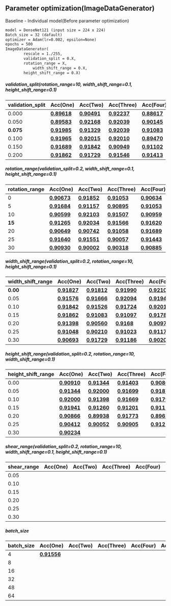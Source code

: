 ## Parameter optimization(ImageDataGenerator)

Baseline - Individual model(Before parameter optimization)

```markdown
model = DenseNet121 (input size = 224 x 224)
Batch_size = 32 (dafault)
optimizer = Adam(lr=0.002, epsilon=None)
epochs = 500
ImageDataGenerator(
		rescale = 1./255, 
		validation_split = 0.X,
  		rotation_range = X,
    		width_shift_range = 0.X,
		height_shift_range = 0.X)
```

##### validation_split(rotation_range=10, width_shift_range=0.1, height_shift_range=0.1)

| validation_split | Acc(One)                                                     | Acc(Two)                                                     | Acc(Three)                                                   | Acc(Four)                                                    | Acc(Five)                                                    | Average      |
| ---------------- | ------------------------------------------------------------ | ------------------------------------------------------------ | ------------------------------------------------------------ | ------------------------------------------------------------ | ------------------------------------------------------------ | ------------ |
| 0.000            | [**0.89618**](https://github.com/d9249/DACON/blob/main/%EC%BB%B4%ED%93%A8%ED%84%B0%20%EB%B9%84%EC%A0%84%20%ED%95%99%EC%8A%B5%20%EA%B2%BD%EC%A7%84%20%EB%8C%80%ED%9A%8C/Parameter%20optimization(ImageDataGenerator)/Validation_split/Validation_split_0.000_1_DenseNet121(public-0.92647%2C%20private-0.89618).ipynb) | [**0.90491**](https://github.com/d9249/DACON/blob/main/%EC%BB%B4%ED%93%A8%ED%84%B0%20%EB%B9%84%EC%A0%84%20%ED%95%99%EC%8A%B5%20%EA%B2%BD%EC%A7%84%20%EB%8C%80%ED%9A%8C/Parameter%20optimization(ImageDataGenerator)/Validation_split/Validation_split_0.000_2_DenseNet121(public-0.92647%2C%20private-0.90491).ipynb) | [**0.92237**](https://github.com/d9249/DACON/blob/main/%EC%BB%B4%ED%93%A8%ED%84%B0%20%EB%B9%84%EC%A0%84%20%ED%95%99%EC%8A%B5%20%EA%B2%BD%EC%A7%84%20%EB%8C%80%ED%9A%8C/Parameter%20optimization(ImageDataGenerator)/Validation_split/Validation_split_0.000_3_DenseNet121(public-0.94117%2C%20private-0.92237).ipynb) | [**0.88617**](https://github.com/d9249/DACON/blob/main/%EC%BB%B4%ED%93%A8%ED%84%B0%20%EB%B9%84%EC%A0%84%20%ED%95%99%EC%8A%B5%20%EA%B2%BD%EC%A7%84%20%EB%8C%80%ED%9A%8C/Parameter%20optimization(ImageDataGenerator)/Validation_split/Validation_split_0.000_4_DenseNet121(public-0.91176%2C%20private-0.88617).ipynb) | [**0.91448**](https://github.com/d9249/DACON/blob/main/%EC%BB%B4%ED%93%A8%ED%84%B0%20%EB%B9%84%EC%A0%84%20%ED%95%99%EC%8A%B5%20%EA%B2%BD%EC%A7%84%20%EB%8C%80%ED%9A%8C/Parameter%20optimization(ImageDataGenerator)/Validation_split/Validation_split_0.000_5_DenseNet121(public-0.94117%2C%20private-0.91448).ipynb) | 0.904822     |
| 0.050            | [**0.89583**](https://github.com/d9249/DACON/blob/main/%EC%BB%B4%ED%93%A8%ED%84%B0%20%EB%B9%84%EC%A0%84%20%ED%95%99%EC%8A%B5%20%EA%B2%BD%EC%A7%84%20%EB%8C%80%ED%9A%8C/Parameter%20optimization(ImageDataGenerator)/Validation_split/Validation_split_0.050_1_DenseNet121(public-0.91176%2C%20private-0.89583).ipynb) | [**0.92168**](https://github.com/d9249/DACON/blob/main/%EC%BB%B4%ED%93%A8%ED%84%B0%20%EB%B9%84%EC%A0%84%20%ED%95%99%EC%8A%B5%20%EA%B2%BD%EC%A7%84%20%EB%8C%80%ED%9A%8C/Parameter%20optimization(ImageDataGenerator)/Validation_split/Validation_split_0.050_2_DenseNet121(public-0.93627%2C%20private-0.92168).ipynb) | [**0.92039**](https://github.com/d9249/DACON/blob/main/%EC%BB%B4%ED%93%A8%ED%84%B0%20%EB%B9%84%EC%A0%84%20%ED%95%99%EC%8A%B5%20%EA%B2%BD%EC%A7%84%20%EB%8C%80%ED%9A%8C/Parameter%20optimization(ImageDataGenerator)/Validation_split/Validation_split_0.050_3_DenseNet121(public-0.93627%2C%20private-0.92039).ipynb) | [**0.90145**](https://github.com/d9249/DACON/blob/main/%EC%BB%B4%ED%93%A8%ED%84%B0%20%EB%B9%84%EC%A0%84%20%ED%95%99%EC%8A%B5%20%EA%B2%BD%EC%A7%84%20%EB%8C%80%ED%9A%8C/Parameter%20optimization(ImageDataGenerator)/Validation_split/Validation_split_0.050_4_DenseNet121(public-0.90686%2C%20private-0.90145).ipynb) | [**0.88434**](https://github.com/d9249/DACON/blob/main/%EC%BB%B4%ED%93%A8%ED%84%B0%20%EB%B9%84%EC%A0%84%20%ED%95%99%EC%8A%B5%20%EA%B2%BD%EC%A7%84%20%EB%8C%80%ED%9A%8C/Parameter%20optimization(ImageDataGenerator)/Validation_split/Validation_split_0.050_5_DenseNet121(public-0.91666%2C%20private-0.88434).ipynb) | 0.904738     |
| **0.075**        | [**0.91985**](https://github.com/d9249/DACON/blob/main/%EC%BB%B4%ED%93%A8%ED%84%B0%20%EB%B9%84%EC%A0%84%20%ED%95%99%EC%8A%B5%20%EA%B2%BD%EC%A7%84%20%EB%8C%80%ED%9A%8C/Parameter%20optimization(ImageDataGenerator)/Validation_split/Validation_split_0.075_1_DenseNet121(public-0.92647%2C%20private-0.91985).ipynb) | [**0.91329**](https://github.com/d9249/DACON/blob/main/%EC%BB%B4%ED%93%A8%ED%84%B0%20%EB%B9%84%EC%A0%84%20%ED%95%99%EC%8A%B5%20%EA%B2%BD%EC%A7%84%20%EB%8C%80%ED%9A%8C/Parameter%20optimization(ImageDataGenerator)/Validation_split/Validation_split_0.075_2_DenseNet121(public-0.92647%2C%20private-0.91329).ipynb) | [**0.92039**](https://github.com/d9249/DACON/blob/main/%EC%BB%B4%ED%93%A8%ED%84%B0%20%EB%B9%84%EC%A0%84%20%ED%95%99%EC%8A%B5%20%EA%B2%BD%EC%A7%84%20%EB%8C%80%ED%9A%8C/Parameter%20optimization(ImageDataGenerator)/Validation_split/Validation_split_0.075_3_DenseNet121(public-0.95098%2C%20private-0.92039).ipynb) | [**0.91083**](https://github.com/d9249/DACON/blob/main/%EC%BB%B4%ED%93%A8%ED%84%B0%20%EB%B9%84%EC%A0%84%20%ED%95%99%EC%8A%B5%20%EA%B2%BD%EC%A7%84%20%EB%8C%80%ED%9A%8C/Parameter%20optimization(ImageDataGenerator)/Validation_split/Validation_split_0.075_4_DenseNet121(public-0.91176%2C%20private-0.91083).ipynb) | [**0.92192**](https://github.com/d9249/DACON/blob/main/%EC%BB%B4%ED%93%A8%ED%84%B0%20%EB%B9%84%EC%A0%84%20%ED%95%99%EC%8A%B5%20%EA%B2%BD%EC%A7%84%20%EB%8C%80%ED%9A%8C/Parameter%20optimization(ImageDataGenerator)/Validation_split/Validation_split_0.075_5_DenseNet121(public-0.95098%2C%20private-0.92192).ipynb) | **0.917256** |
| 0.100            | [**0.91965**](https://github.com/d9249/DACON/blob/main/%EC%BB%B4%ED%93%A8%ED%84%B0%20%EB%B9%84%EC%A0%84%20%ED%95%99%EC%8A%B5%20%EA%B2%BD%EC%A7%84%20%EB%8C%80%ED%9A%8C/Parameter%20optimization(ImageDataGenerator)/Validation_split/Validation_split_0.100_1_DenseNet121(public-0.94117%2C%20private-0.91965).ipynb) | [**0.92015**](https://github.com/d9249/DACON/blob/main/%EC%BB%B4%ED%93%A8%ED%84%B0%20%EB%B9%84%EC%A0%84%20%ED%95%99%EC%8A%B5%20%EA%B2%BD%EC%A7%84%20%EB%8C%80%ED%9A%8C/Parameter%20optimization(ImageDataGenerator)/Validation_split/Validation_split_0.100_2_DenseNet121(public-0.91176%2C%20private-0.92015).ipynb) | [**0.92010**](https://github.com/d9249/DACON/blob/main/%EC%BB%B4%ED%93%A8%ED%84%B0%20%EB%B9%84%EC%A0%84%20%ED%95%99%EC%8A%B5%20%EA%B2%BD%EC%A7%84%20%EB%8C%80%ED%9A%8C/Parameter%20optimization(ImageDataGenerator)/Validation_split/Validation_split_0.100_3_DenseNet121(public-0.93137%2C%20private-0.92010).ipynb) | [**0.89470**](https://github.com/d9249/DACON/blob/main/%EC%BB%B4%ED%93%A8%ED%84%B0%20%EB%B9%84%EC%A0%84%20%ED%95%99%EC%8A%B5%20%EA%B2%BD%EC%A7%84%20%EB%8C%80%ED%9A%8C/Parameter%20optimization(ImageDataGenerator)/Validation_split/Validation_split_0.100_4_DenseNet121(public-0.94117%2C%20private-0.89470).ipynb) | [**0.91359**](https://github.com/d9249/DACON/blob/main/%EC%BB%B4%ED%93%A8%ED%84%B0%20%EB%B9%84%EC%A0%84%20%ED%95%99%EC%8A%B5%20%EA%B2%BD%EC%A7%84%20%EB%8C%80%ED%9A%8C/Parameter%20optimization(ImageDataGenerator)/Validation_split/Validation_split_0.100_5_DenseNet121(public-0.90686%2C%20private-0.91359).ipynb) | 0.913638     |
| 0.150            | [**0.91689**](https://github.com/d9249/DACON/blob/main/%EC%BB%B4%ED%93%A8%ED%84%B0%20%EB%B9%84%EC%A0%84%20%ED%95%99%EC%8A%B5%20%EA%B2%BD%EC%A7%84%20%EB%8C%80%ED%9A%8C/Parameter%20optimization(ImageDataGenerator)/Validation_split/Validation_split_0.150_1_DenseNet121(public-0.93627%2C%20private-0.91689).ipynb) | [**0.91842**](https://github.com/d9249/DACON/blob/main/%EC%BB%B4%ED%93%A8%ED%84%B0%20%EB%B9%84%EC%A0%84%20%ED%95%99%EC%8A%B5%20%EA%B2%BD%EC%A7%84%20%EB%8C%80%ED%9A%8C/Parameter%20optimization(ImageDataGenerator)/Validation_split/Validation_split_0.150_2_DenseNet121(public-0.92647%2C%20private-0.91842).ipynb) | [**0.90949**](https://github.com/d9249/DACON/blob/main/%EC%BB%B4%ED%93%A8%ED%84%B0%20%EB%B9%84%EC%A0%84%20%ED%95%99%EC%8A%B5%20%EA%B2%BD%EC%A7%84%20%EB%8C%80%ED%9A%8C/Parameter%20optimization(ImageDataGenerator)/Validation_split/Validation_split_0.150_3_DenseNet121(public-0.93137%2C%20private-0.90949).ipynb) | [**0.91102**](https://github.com/d9249/DACON/blob/main/%EC%BB%B4%ED%93%A8%ED%84%B0%20%EB%B9%84%EC%A0%84%20%ED%95%99%EC%8A%B5%20%EA%B2%BD%EC%A7%84%20%EB%8C%80%ED%9A%8C/Parameter%20optimization(ImageDataGenerator)/Validation_split/Validation_split_0.150_4_DenseNet121(public-0.91176%2C%20private-0.91102).ipynb) | [**0.92010**](https://github.com/d9249/DACON/blob/main/%EC%BB%B4%ED%93%A8%ED%84%B0%20%EB%B9%84%EC%A0%84%20%ED%95%99%EC%8A%B5%20%EA%B2%BD%EC%A7%84%20%EB%8C%80%ED%9A%8C/Parameter%20optimization(ImageDataGenerator)/Validation_split/Validation_split_0.150_5_DenseNet121(public-0.92647%2C%20private-0.92010).ipynb) | 0.915184     |
| 0.200            | [**0.91862**](https://github.com/d9249/DACON/blob/main/%EC%BB%B4%ED%93%A8%ED%84%B0%20%EB%B9%84%EC%A0%84%20%ED%95%99%EC%8A%B5%20%EA%B2%BD%EC%A7%84%20%EB%8C%80%ED%9A%8C/Parameter%20optimization(ImageDataGenerator)/Validation_split/Validation_split_0.200_1_DenseNet121(public-0.91666%2C%20private-0.91862).ipynb) | [**0.91729**](https://github.com/d9249/DACON/blob/main/%EC%BB%B4%ED%93%A8%ED%84%B0%20%EB%B9%84%EC%A0%84%20%ED%95%99%EC%8A%B5%20%EA%B2%BD%EC%A7%84%20%EB%8C%80%ED%9A%8C/Parameter%20optimization(ImageDataGenerator)/Validation_split/Validation_split_0.200_2_DenseNet121(public-0.92647%2C%20private-0.91729).ipynb) | [**0.91546**](https://github.com/d9249/DACON/blob/main/%EC%BB%B4%ED%93%A8%ED%84%B0%20%EB%B9%84%EC%A0%84%20%ED%95%99%EC%8A%B5%20%EA%B2%BD%EC%A7%84%20%EB%8C%80%ED%9A%8C/Parameter%20optimization(ImageDataGenerator)/Validation_split/Validation_split_0.200_3_DenseNet121(public-0.94117%2C%20private-0.91546).ipynb) | [**0.91413**](https://github.com/d9249/DACON/blob/main/%EC%BB%B4%ED%93%A8%ED%84%B0%20%EB%B9%84%EC%A0%84%20%ED%95%99%EC%8A%B5%20%EA%B2%BD%EC%A7%84%20%EB%8C%80%ED%9A%8C/Parameter%20optimization(ImageDataGenerator)/Validation_split/Validation_split_0.200_4_DenseNet121(public-0.91666%2C%20private-0.91413).ipynb) | [**0.91073**](https://github.com/d9249/DACON/blob/main/%EC%BB%B4%ED%93%A8%ED%84%B0%20%EB%B9%84%EC%A0%84%20%ED%95%99%EC%8A%B5%20%EA%B2%BD%EC%A7%84%20%EB%8C%80%ED%9A%8C/Parameter%20optimization(ImageDataGenerator)/Validation_split/Validation_split_0.200_5_DenseNet121(public-0.92156%2C%20private-0.91073).ipynb) | 0.915246     |

##### rotation_range(validation_split=0.2, width_shift_range=0.1, height_shift_range=0.1)

| rotation_range | Acc(One)                                                     | Acc(Two)                                                     | Acc(Three)                                                   | Acc(Four)                                                    | Acc(Five)                                                    | Average      |
| -------------- | ------------------------------------------------------------ | ------------------------------------------------------------ | ------------------------------------------------------------ | ------------------------------------------------------------ | ------------------------------------------------------------ | ------------ |
| 0              | [**0.90673**](https://github.com/d9249/DACON/blob/main/%EC%BB%B4%ED%93%A8%ED%84%B0%20%EB%B9%84%EC%A0%84%20%ED%95%99%EC%8A%B5%20%EA%B2%BD%EC%A7%84%20%EB%8C%80%ED%9A%8C/Parameter%20optimization(ImageDataGenerator)/Rotation_range/Rotation_range_00_1_DenseNet121(public-0.88725%2C%20private-0.90673).ipynb) | [**0.91852**](https://github.com/d9249/DACON/blob/main/%EC%BB%B4%ED%93%A8%ED%84%B0%20%EB%B9%84%EC%A0%84%20%ED%95%99%EC%8A%B5%20%EA%B2%BD%EC%A7%84%20%EB%8C%80%ED%9A%8C/Parameter%20optimization(ImageDataGenerator)/Rotation_range/Rotation_range_00_2_DenseNet121(public-0.95098%2C%20private-0.91852).ipynb) | [**0.91053**](https://github.com/d9249/DACON/blob/main/%EC%BB%B4%ED%93%A8%ED%84%B0%20%EB%B9%84%EC%A0%84%20%ED%95%99%EC%8A%B5%20%EA%B2%BD%EC%A7%84%20%EB%8C%80%ED%9A%8C/Parameter%20optimization(ImageDataGenerator)/Rotation_range/Rotation_range_00_3_DenseNet121(public-0.93627%2C%20private-0.91053).ipynb) | [**0.90634**](https://github.com/d9249/DACON/blob/main/%EC%BB%B4%ED%93%A8%ED%84%B0%20%EB%B9%84%EC%A0%84%20%ED%95%99%EC%8A%B5%20%EA%B2%BD%EC%A7%84%20%EB%8C%80%ED%9A%8C/Parameter%20optimization(ImageDataGenerator)/Rotation_range/Rotation_range_00_4_DenseNet121(public-0.91176%2C%20private-0.90634).ipynb) | [**0.91581**](https://github.com/d9249/DACON/blob/main/%EC%BB%B4%ED%93%A8%ED%84%B0%20%EB%B9%84%EC%A0%84%20%ED%95%99%EC%8A%B5%20%EA%B2%BD%EC%A7%84%20%EB%8C%80%ED%9A%8C/Parameter%20optimization(ImageDataGenerator)/Rotation_range/Rotation_range_00_5_DenseNet121(public-0.93137%2C%20private-0.91581).ipynb) | 0.911586     |
| 5              | [**0.91684**](https://github.com/d9249/DACON/blob/main/%EC%BB%B4%ED%93%A8%ED%84%B0%20%EB%B9%84%EC%A0%84%20%ED%95%99%EC%8A%B5%20%EA%B2%BD%EC%A7%84%20%EB%8C%80%ED%9A%8C/Parameter%20optimization(ImageDataGenerator)/Rotation_range/Rotation_range_05_1_DenseNet121(public-0.94117%2C%20private-0.91684).ipynb) | [**0.91157**](https://github.com/d9249/DACON/blob/main/%EC%BB%B4%ED%93%A8%ED%84%B0%20%EB%B9%84%EC%A0%84%20%ED%95%99%EC%8A%B5%20%EA%B2%BD%EC%A7%84%20%EB%8C%80%ED%9A%8C/Parameter%20optimization(ImageDataGenerator)/Rotation_range/Rotation_range_05_2_DenseNet121(public-0.93137%2C%20private-0.91157).ipynb) | [**0.90895**](https://github.com/d9249/DACON/blob/main/%EC%BB%B4%ED%93%A8%ED%84%B0%20%EB%B9%84%EC%A0%84%20%ED%95%99%EC%8A%B5%20%EA%B2%BD%EC%A7%84%20%EB%8C%80%ED%9A%8C/Parameter%20optimization(ImageDataGenerator)/Rotation_range/Rotation_range_05_3_DenseNet121(public-0.91176%2C%20private-0.90895).ipynb) | [**0.91053**](https://github.com/d9249/DACON/blob/main/%EC%BB%B4%ED%93%A8%ED%84%B0%20%EB%B9%84%EC%A0%84%20%ED%95%99%EC%8A%B5%20%EA%B2%BD%EC%A7%84%20%EB%8C%80%ED%9A%8C/Parameter%20optimization(ImageDataGenerator)/Rotation_range/Rotation_range_05_4_DenseNet121(public-0.94117%2C%20private-0.91053).ipynb) | [**0.90969**](https://github.com/d9249/DACON/blob/main/%EC%BB%B4%ED%93%A8%ED%84%B0%20%EB%B9%84%EC%A0%84%20%ED%95%99%EC%8A%B5%20%EA%B2%BD%EC%A7%84%20%EB%8C%80%ED%9A%8C/Parameter%20optimization(ImageDataGenerator)/Rotation_range/Rotation_range_05_5_DenseNet121(public-0.91666%2C%20private-0.90969).ipynb) | 0.911516     |
| 10             | [**0.90599**](https://github.com/d9249/DACON/blob/main/%EC%BB%B4%ED%93%A8%ED%84%B0%20%EB%B9%84%EC%A0%84%20%ED%95%99%EC%8A%B5%20%EA%B2%BD%EC%A7%84%20%EB%8C%80%ED%9A%8C/Parameter%20optimization(ImageDataGenerator)/Rotation_range/Rotation_range_10_1_DenseNet121(public-0.90686%2C%20private-0.90599).ipynb) | [**0.92103**](https://github.com/d9249/DACON/blob/main/%EC%BB%B4%ED%93%A8%ED%84%B0%20%EB%B9%84%EC%A0%84%20%ED%95%99%EC%8A%B5%20%EA%B2%BD%EC%A7%84%20%EB%8C%80%ED%9A%8C/Parameter%20optimization(ImageDataGenerator)/Rotation_range/Rotation_range_10_2_DenseNet121(public-0.95098%2C%20private-0.92103).ipynb) | [**0.91507**](https://github.com/d9249/DACON/blob/main/%EC%BB%B4%ED%93%A8%ED%84%B0%20%EB%B9%84%EC%A0%84%20%ED%95%99%EC%8A%B5%20%EA%B2%BD%EC%A7%84%20%EB%8C%80%ED%9A%8C/Parameter%20optimization(ImageDataGenerator)/Rotation_range/Rotation_range_10_3_DenseNet121(public-0.92647%2C%20private-0.91507).ipynb) | [**0.90959**](https://github.com/d9249/DACON/blob/main/%EC%BB%B4%ED%93%A8%ED%84%B0%20%EB%B9%84%EC%A0%84%20%ED%95%99%EC%8A%B5%20%EA%B2%BD%EC%A7%84%20%EB%8C%80%ED%9A%8C/Parameter%20optimization(ImageDataGenerator)/Rotation_range/Rotation_range_10_4_DenseNet121(public-0.90196%2C%20private-0.90959).ipynb) | [**0.91822**](https://github.com/d9249/DACON/blob/main/%EC%BB%B4%ED%93%A8%ED%84%B0%20%EB%B9%84%EC%A0%84%20%ED%95%99%EC%8A%B5%20%EA%B2%BD%EC%A7%84%20%EB%8C%80%ED%9A%8C/Parameter%20optimization(ImageDataGenerator)/Rotation_range/Rotation_range_10_5_DenseNet121(public-0.94607%2C%20private-0.91822).ipynb) | 0.91398      |
| **15**         | [**0.91265**](https://github.com/d9249/DACON/blob/main/%EC%BB%B4%ED%93%A8%ED%84%B0%20%EB%B9%84%EC%A0%84%20%ED%95%99%EC%8A%B5%20%EA%B2%BD%EC%A7%84%20%EB%8C%80%ED%9A%8C/Parameter%20optimization(ImageDataGenerator)/Rotation_range/Rotation_range_15_1_DenseNet121(public-0.92647%2C%20private-0.91265).ipynb) | [**0.92034**](https://github.com/d9249/DACON/blob/main/%EC%BB%B4%ED%93%A8%ED%84%B0%20%EB%B9%84%EC%A0%84%20%ED%95%99%EC%8A%B5%20%EA%B2%BD%EC%A7%84%20%EB%8C%80%ED%9A%8C/Parameter%20optimization(ImageDataGenerator)/Rotation_range/Rotation_range_15_2_DenseNet121(public-0.92156%2C%20private-0.92034).ipynb) | [**0.91566**](https://github.com/d9249/DACON/blob/main/%EC%BB%B4%ED%93%A8%ED%84%B0%20%EB%B9%84%EC%A0%84%20%ED%95%99%EC%8A%B5%20%EA%B2%BD%EC%A7%84%20%EB%8C%80%ED%9A%8C/Parameter%20optimization(ImageDataGenerator)/Rotation_range/Rotation_range_15_3_DenseNet121(public-0.95588%2C%20private-0.91566).ipynb) | [**0.91620**](https://github.com/d9249/DACON/blob/main/%EC%BB%B4%ED%93%A8%ED%84%B0%20%EB%B9%84%EC%A0%84%20%ED%95%99%EC%8A%B5%20%EA%B2%BD%EC%A7%84%20%EB%8C%80%ED%9A%8C/Parameter%20optimization(ImageDataGenerator)/Rotation_range/Rotation_range_15_4_DenseNet121(public-0.93137%2C%20private-0.91620).ipynb) | [**0.91319**](https://github.com/d9249/DACON/blob/main/%EC%BB%B4%ED%93%A8%ED%84%B0%20%EB%B9%84%EC%A0%84%20%ED%95%99%EC%8A%B5%20%EA%B2%BD%EC%A7%84%20%EB%8C%80%ED%9A%8C/Parameter%20optimization(ImageDataGenerator)/Rotation_range/Rotation_range_15_5_DenseNet121(public-0.92156%2C%20private-0.91319).ipynb) | **0.915608** |
| 20             | [**0.90649**](https://github.com/d9249/DACON/blob/main/%EC%BB%B4%ED%93%A8%ED%84%B0%20%EB%B9%84%EC%A0%84%20%ED%95%99%EC%8A%B5%20%EA%B2%BD%EC%A7%84%20%EB%8C%80%ED%9A%8C/Parameter%20optimization(ImageDataGenerator)/Rotation_range/Rotation_range_20_1_DenseNet121(public-0.91176%2C%20private-0.90649).ipynb) | [**0.90742**](https://github.com/d9249/DACON/blob/main/%EC%BB%B4%ED%93%A8%ED%84%B0%20%EB%B9%84%EC%A0%84%20%ED%95%99%EC%8A%B5%20%EA%B2%BD%EC%A7%84%20%EB%8C%80%ED%9A%8C/Parameter%20optimization(ImageDataGenerator)/Rotation_range/Rotation_range_20_2_DenseNet121(public-0.90686%2C%20private-0.90742).ipynb) | [**0.91058**](https://github.com/d9249/DACON/blob/main/%EC%BB%B4%ED%93%A8%ED%84%B0%20%EB%B9%84%EC%A0%84%20%ED%95%99%EC%8A%B5%20%EA%B2%BD%EC%A7%84%20%EB%8C%80%ED%9A%8C/Parameter%20optimization(ImageDataGenerator)/Rotation_range/Rotation_range_20_3_DenseNet121(public-0.90686%2C%20private-0.91058).ipynb) | [**0.91689**](https://github.com/d9249/DACON/blob/main/%EC%BB%B4%ED%93%A8%ED%84%B0%20%EB%B9%84%EC%A0%84%20%ED%95%99%EC%8A%B5%20%EA%B2%BD%EC%A7%84%20%EB%8C%80%ED%9A%8C/Parameter%20optimization(ImageDataGenerator)/Rotation_range/Rotation_range_20_4_DenseNet121(public-0.93137%2C%20private-0.91689).ipynb) | [**0.91300**](https://github.com/d9249/DACON/blob/main/%EC%BB%B4%ED%93%A8%ED%84%B0%20%EB%B9%84%EC%A0%84%20%ED%95%99%EC%8A%B5%20%EA%B2%BD%EC%A7%84%20%EB%8C%80%ED%9A%8C/Parameter%20optimization(ImageDataGenerator)/Rotation_range/Rotation_range_20_5_DenseNet121(public-0.91666%2C%20private-0.91300).ipynb) | 0.910876     |
| 25             | [**0.91640**](https://github.com/d9249/DACON/blob/main/%EC%BB%B4%ED%93%A8%ED%84%B0%20%EB%B9%84%EC%A0%84%20%ED%95%99%EC%8A%B5%20%EA%B2%BD%EC%A7%84%20%EB%8C%80%ED%9A%8C/Parameter%20optimization(ImageDataGenerator)/Rotation_range/Rotation_range_25_1_DenseNet121(public-0.91666%2C%20private-0.91640).ipynb) | [**0.91551**](https://github.com/d9249/DACON/blob/main/%EC%BB%B4%ED%93%A8%ED%84%B0%20%EB%B9%84%EC%A0%84%20%ED%95%99%EC%8A%B5%20%EA%B2%BD%EC%A7%84%20%EB%8C%80%ED%9A%8C/Parameter%20optimization(ImageDataGenerator)/Rotation_range/Rotation_range_25_2_DenseNet121(public-0.92647%2C%20private-0.91551).ipynb) | [**0.90057**](https://github.com/d9249/DACON/blob/main/%EC%BB%B4%ED%93%A8%ED%84%B0%20%EB%B9%84%EC%A0%84%20%ED%95%99%EC%8A%B5%20%EA%B2%BD%EC%A7%84%20%EB%8C%80%ED%9A%8C/Parameter%20optimization(ImageDataGenerator)/Rotation_range/Rotation_range_25_3_DenseNet121(public-0.88725%2C%20private-0.90057).ipynb) | [**0.91443**](https://github.com/d9249/DACON/blob/main/%EC%BB%B4%ED%93%A8%ED%84%B0%20%EB%B9%84%EC%A0%84%20%ED%95%99%EC%8A%B5%20%EA%B2%BD%EC%A7%84%20%EB%8C%80%ED%9A%8C/Parameter%20optimization(ImageDataGenerator)/Rotation_range/Rotation_range_25_4_DenseNet121(public-0.93137%2C%20private-0.91443).ipynb) | [**0.91724**](https://github.com/d9249/DACON/blob/main/%EC%BB%B4%ED%93%A8%ED%84%B0%20%EB%B9%84%EC%A0%84%20%ED%95%99%EC%8A%B5%20%EA%B2%BD%EC%A7%84%20%EB%8C%80%ED%9A%8C/Parameter%20optimization(ImageDataGenerator)/Rotation_range/Rotation_range_25_5_DenseNet121(public-0.94117%2C%20private-0.91724).ipynb) | 0.91283      |
| 30             | [**0.90930**](https://github.com/d9249/DACON/blob/main/%EC%BB%B4%ED%93%A8%ED%84%B0%20%EB%B9%84%EC%A0%84%20%ED%95%99%EC%8A%B5%20%EA%B2%BD%EC%A7%84%20%EB%8C%80%ED%9A%8C/Parameter%20optimization(ImageDataGenerator)/Rotation_range/Rotation_range_30_1_DenseNet121(public-0.90686%2C%20private-0.90930).ipynb) | [**0.90002**](https://github.com/d9249/DACON/blob/main/%EC%BB%B4%ED%93%A8%ED%84%B0%20%EB%B9%84%EC%A0%84%20%ED%95%99%EC%8A%B5%20%EA%B2%BD%EC%A7%84%20%EB%8C%80%ED%9A%8C/Parameter%20optimization(ImageDataGenerator)/Rotation_range/Rotation_range_30_2_DenseNet121(public-0.89705%2C%20private-0.90002).ipynb) | [**0.90318**](https://github.com/d9249/DACON/blob/main/%EC%BB%B4%ED%93%A8%ED%84%B0%20%EB%B9%84%EC%A0%84%20%ED%95%99%EC%8A%B5%20%EA%B2%BD%EC%A7%84%20%EB%8C%80%ED%9A%8C/Parameter%20optimization(ImageDataGenerator)/Rotation_range/Rotation_range_30_3_DenseNet121(public-0.90196%2C%20private-0.90318).ipynb) | [**0.90885**](https://github.com/d9249/DACON/blob/main/%EC%BB%B4%ED%93%A8%ED%84%B0%20%EB%B9%84%EC%A0%84%20%ED%95%99%EC%8A%B5%20%EA%B2%BD%EC%A7%84%20%EB%8C%80%ED%9A%8C/Parameter%20optimization(ImageDataGenerator)/Rotation_range/Rotation_range_30_4_DenseNet121(public-0.92156%2C%20private-0.90885).ipynb) | [**0.90727**](https://github.com/d9249/DACON/blob/main/%EC%BB%B4%ED%93%A8%ED%84%B0%20%EB%B9%84%EC%A0%84%20%ED%95%99%EC%8A%B5%20%EA%B2%BD%EC%A7%84%20%EB%8C%80%ED%9A%8C/Parameter%20optimization(ImageDataGenerator)/Rotation_range/Rotation_range_30_5_DenseNet121(public-0.91176%2C%20private-0.90727).ipynb) | 0.905724     |

##### width_shift_range(validation_split=0.2, rotation_range=10, height_shift_range=0.1)

| width_shift_range | Acc(One)                                                     | Acc(Two)                                                     | Acc(Three)                                                   | Acc(Four)                                                    | Acc(Five)                                                    | Average      |
| ----------------- | ------------------------------------------------------------ | ------------------------------------------------------------ | ------------------------------------------------------------ | ------------------------------------------------------------ | ------------------------------------------------------------ | ------------ |
| **0.00**          | [**0.91827**](https://github.com/d9249/DACON/blob/main/%EC%BB%B4%ED%93%A8%ED%84%B0%20%EB%B9%84%EC%A0%84%20%ED%95%99%EC%8A%B5%20%EA%B2%BD%EC%A7%84%20%EB%8C%80%ED%9A%8C/Parameter%20optimization(ImageDataGenerator)/Width_Shift_Range/WidthShiftRange_000_1_DenseNet121(public-0.93627%2C%20private-0.91827).ipynb) | [**0.91812**](https://github.com/d9249/DACON/blob/main/%EC%BB%B4%ED%93%A8%ED%84%B0%20%EB%B9%84%EC%A0%84%20%ED%95%99%EC%8A%B5%20%EA%B2%BD%EC%A7%84%20%EB%8C%80%ED%9A%8C/Parameter%20optimization(ImageDataGenerator)/Width_Shift_Range/WidthShiftRange_000_2_DenseNet121(public-0.93137%2C%20private-0.91812).ipynb) | [**0.91990**](https://github.com/d9249/DACON/blob/main/%EC%BB%B4%ED%93%A8%ED%84%B0%20%EB%B9%84%EC%A0%84%20%ED%95%99%EC%8A%B5%20%EA%B2%BD%EC%A7%84%20%EB%8C%80%ED%9A%8C/Parameter%20optimization(ImageDataGenerator)/Width_Shift_Range/WidthShiftRange_000_3_DenseNet121(public-0.92647%2C%20private-0.91990).ipynb) | [**0.92103**](https://github.com/d9249/DACON/blob/main/%EC%BB%B4%ED%93%A8%ED%84%B0%20%EB%B9%84%EC%A0%84%20%ED%95%99%EC%8A%B5%20%EA%B2%BD%EC%A7%84%20%EB%8C%80%ED%9A%8C/Parameter%20optimization(ImageDataGenerator)/Width_Shift_Range/WidthShiftRange_000_4_DenseNet121(public-0.94117%2C%20private-0.92103).ipynb) | [**0.91862**](https://github.com/d9249/DACON/blob/main/%EC%BB%B4%ED%93%A8%ED%84%B0%20%EB%B9%84%EC%A0%84%20%ED%95%99%EC%8A%B5%20%EA%B2%BD%EC%A7%84%20%EB%8C%80%ED%9A%8C/Parameter%20optimization(ImageDataGenerator)/Width_Shift_Range/WidthShiftRange_000_5_DenseNet121(public-0.94607%2C%20private-0.91862).ipynb) | **0.919188** |
| 0.05              | [**0.91576**](https://github.com/d9249/DACON/blob/main/%EC%BB%B4%ED%93%A8%ED%84%B0%20%EB%B9%84%EC%A0%84%20%ED%95%99%EC%8A%B5%20%EA%B2%BD%EC%A7%84%20%EB%8C%80%ED%9A%8C/Parameter%20optimization(ImageDataGenerator)/Width_Shift_Range/WidthShiftRange_005_1_DenseNet121(public-0.94607%2C%20private-0.91576).ipynb) | [**0.91666**](https://github.com/d9249/DACON/blob/main/%EC%BB%B4%ED%93%A8%ED%84%B0%20%EB%B9%84%EC%A0%84%20%ED%95%99%EC%8A%B5%20%EA%B2%BD%EC%A7%84%20%EB%8C%80%ED%9A%8C/Parameter%20optimization(ImageDataGenerator)/Width_Shift_Range/WidthShiftRange_005_2_DenseNet121(public-0.91666%2C%20private-0.91666).ipynb) | [**0.92094**](https://github.com/d9249/DACON/blob/main/%EC%BB%B4%ED%93%A8%ED%84%B0%20%EB%B9%84%EC%A0%84%20%ED%95%99%EC%8A%B5%20%EA%B2%BD%EC%A7%84%20%EB%8C%80%ED%9A%8C/Parameter%20optimization(ImageDataGenerator)/Width_Shift_Range/WidthShiftRange_005_3_DenseNet121(public-0.92156%2C%20private-0.92094).ipynb) | [**0.91946**](https://github.com/d9249/DACON/blob/main/%EC%BB%B4%ED%93%A8%ED%84%B0%20%EB%B9%84%EC%A0%84%20%ED%95%99%EC%8A%B5%20%EA%B2%BD%EC%A7%84%20%EB%8C%80%ED%9A%8C/Parameter%20optimization(ImageDataGenerator)/Width_Shift_Range/WidthShiftRange_005_4_DenseNet121(public-0.93627%2C%20private-0.91946).ipynb) | [**0.91512**](https://github.com/d9249/DACON/blob/main/%EC%BB%B4%ED%93%A8%ED%84%B0%20%EB%B9%84%EC%A0%84%20%ED%95%99%EC%8A%B5%20%EA%B2%BD%EC%A7%84%20%EB%8C%80%ED%9A%8C/Parameter%20optimization(ImageDataGenerator)/Width_Shift_Range/WidthShiftRange_005_5_DenseNet121(public-0.92156%2C%20private-0.91512).ipynb) | 0.917588     |
| 0.10              | [**0.91842**](https://github.com/d9249/DACON/blob/main/%EC%BB%B4%ED%93%A8%ED%84%B0%20%EB%B9%84%EC%A0%84%20%ED%95%99%EC%8A%B5%20%EA%B2%BD%EC%A7%84%20%EB%8C%80%ED%9A%8C/Parameter%20optimization(ImageDataGenerator)/Width_Shift_Range/WidthShiftRange_010_1_DenseNet121(public-0.94117%2C%20private-0.91842).ipynb) | [**0.91526**](https://github.com/d9249/DACON/blob/main/%EC%BB%B4%ED%93%A8%ED%84%B0%20%EB%B9%84%EC%A0%84%20%ED%95%99%EC%8A%B5%20%EA%B2%BD%EC%A7%84%20%EB%8C%80%ED%9A%8C/Parameter%20optimization(ImageDataGenerator)/Width_Shift_Range/WidthShiftRange_010_2_DenseNet121(public-0.92647%2C%20private-0.91526).ipynb) | [**0.91724**](https://github.com/d9249/DACON/blob/main/%EC%BB%B4%ED%93%A8%ED%84%B0%20%EB%B9%84%EC%A0%84%20%ED%95%99%EC%8A%B5%20%EA%B2%BD%EC%A7%84%20%EB%8C%80%ED%9A%8C/Parameter%20optimization(ImageDataGenerator)/Width_Shift_Range/WidthShiftRange_010_3_DenseNet121(public-0.92647%2C%20private-0.91724).ipynb) | [**0.92010**](https://github.com/d9249/DACON/blob/main/%EC%BB%B4%ED%93%A8%ED%84%B0%20%EB%B9%84%EC%A0%84%20%ED%95%99%EC%8A%B5%20%EA%B2%BD%EC%A7%84%20%EB%8C%80%ED%9A%8C/Parameter%20optimization(ImageDataGenerator)/Width_Shift_Range/WidthShiftRange_010_4_DenseNet121(public-0.93627%2C%20private-0.92010).ipynb) | [**0.91211**](https://github.com/d9249/DACON/blob/main/%EC%BB%B4%ED%93%A8%ED%84%B0%20%EB%B9%84%EC%A0%84%20%ED%95%99%EC%8A%B5%20%EA%B2%BD%EC%A7%84%20%EB%8C%80%ED%9A%8C/Parameter%20optimization(ImageDataGenerator)/Width_Shift_Range/WidthShiftRange_010_5_DenseNet121(public-0.92156%2C%20private-0.91211).ipynb) | 0.916626     |
| 0.15              | [**0.91862**](https://github.com/d9249/DACON/blob/main/%EC%BB%B4%ED%93%A8%ED%84%B0%20%EB%B9%84%EC%A0%84%20%ED%95%99%EC%8A%B5%20%EA%B2%BD%EC%A7%84%20%EB%8C%80%ED%9A%8C/Parameter%20optimization(ImageDataGenerator)/Width_Shift_Range/WidthShiftRange_015_1_DenseNet121(public-0.92647%2C%20private-0.91862).ipynb) | [**0.91083**](https://github.com/d9249/DACON/blob/main/%EC%BB%B4%ED%93%A8%ED%84%B0%20%EB%B9%84%EC%A0%84%20%ED%95%99%EC%8A%B5%20%EA%B2%BD%EC%A7%84%20%EB%8C%80%ED%9A%8C/Parameter%20optimization(ImageDataGenerator)/Width_Shift_Range/WidthShiftRange_015_2_DenseNet121(public-0.93627%2C%20private-0.91083).ipynb) | [**0.91097**](https://github.com/d9249/DACON/blob/main/%EC%BB%B4%ED%93%A8%ED%84%B0%20%EB%B9%84%EC%A0%84%20%ED%95%99%EC%8A%B5%20%EA%B2%BD%EC%A7%84%20%EB%8C%80%ED%9A%8C/Parameter%20optimization(ImageDataGenerator)/Width_Shift_Range/WidthShiftRange_015_3_DenseNet121(public-0.91666%2C%20private-0.91097).ipynb) | [**0.91783**](https://github.com/d9249/DACON/blob/main/%EC%BB%B4%ED%93%A8%ED%84%B0%20%EB%B9%84%EC%A0%84%20%ED%95%99%EC%8A%B5%20%EA%B2%BD%EC%A7%84%20%EB%8C%80%ED%9A%8C/Parameter%20optimization(ImageDataGenerator)/Width_Shift_Range/WidthShiftRange_015_4_DenseNet121(public-0.92647%2C%20private-0.91783).ipynb) | [**0.91300**](https://github.com/d9249/DACON/blob/main/%EC%BB%B4%ED%93%A8%ED%84%B0%20%EB%B9%84%EC%A0%84%20%ED%95%99%EC%8A%B5%20%EA%B2%BD%EC%A7%84%20%EB%8C%80%ED%9A%8C/Parameter%20optimization(ImageDataGenerator)/Width_Shift_Range/WidthShiftRange_015_5_DenseNet121(public-0.92156%2C%20private-0.91300).ipynb) | 0.91425      |
| 0.20              | [**0.91398**](https://github.com/d9249/DACON/blob/main/%EC%BB%B4%ED%93%A8%ED%84%B0%20%EB%B9%84%EC%A0%84%20%ED%95%99%EC%8A%B5%20%EA%B2%BD%EC%A7%84%20%EB%8C%80%ED%9A%8C/Parameter%20optimization(ImageDataGenerator)/Width_Shift_Range/WidthShiftRange_020_1_DenseNet121(public-0.93137%2C%20private-0.91398).ipynb) | [**0.90560**](https://github.com/d9249/DACON/blob/main/%EC%BB%B4%ED%93%A8%ED%84%B0%20%EB%B9%84%EC%A0%84%20%ED%95%99%EC%8A%B5%20%EA%B2%BD%EC%A7%84%20%EB%8C%80%ED%9A%8C/Parameter%20optimization(ImageDataGenerator)/Width_Shift_Range/WidthShiftRange_020_2_DenseNet121(public-0.93137%2C%20private-0.90560).ipynb) | [**0.9168**](https://github.com/d9249/DACON/blob/main/%EC%BB%B4%ED%93%A8%ED%84%B0%20%EB%B9%84%EC%A0%84%20%ED%95%99%EC%8A%B5%20%EA%B2%BD%EC%A7%84%20%EB%8C%80%ED%9A%8C/Parameter%20optimization(ImageDataGenerator)/Width_Shift_Range/WidthShiftRange_020_3_DenseNet121(public-0.92156%2C%20private-0.9168).ipynb) | [**0.90979**](https://github.com/d9249/DACON/blob/main/%EC%BB%B4%ED%93%A8%ED%84%B0%20%EB%B9%84%EC%A0%84%20%ED%95%99%EC%8A%B5%20%EA%B2%BD%EC%A7%84%20%EB%8C%80%ED%9A%8C/Parameter%20optimization(ImageDataGenerator)/Width_Shift_Range/WidthShiftRange_020_4_DenseNet121(public-0.93627%2C%20private-0.90979).ipynb) | [**0.91142**](https://github.com/d9249/DACON/blob/main/%EC%BB%B4%ED%93%A8%ED%84%B0%20%EB%B9%84%EC%A0%84%20%ED%95%99%EC%8A%B5%20%EA%B2%BD%EC%A7%84%20%EB%8C%80%ED%9A%8C/Parameter%20optimization(ImageDataGenerator)/Width_Shift_Range/WidthShiftRange_020_5_DenseNet121(public-0.90196%2C%20private-0.91142).ipynb) | 0.911518     |
| 0.25              | [**0.91048**](https://github.com/d9249/DACON/blob/main/%EC%BB%B4%ED%93%A8%ED%84%B0%20%EB%B9%84%EC%A0%84%20%ED%95%99%EC%8A%B5%20%EA%B2%BD%EC%A7%84%20%EB%8C%80%ED%9A%8C/Parameter%20optimization(ImageDataGenerator)/Width_Shift_Range/WidthShiftRange_025_1_DenseNet121(public-0.93627%2C%20private-0.91048).ipynb) | [**0.90210**](https://github.com/d9249/DACON/blob/main/%EC%BB%B4%ED%93%A8%ED%84%B0%20%EB%B9%84%EC%A0%84%20%ED%95%99%EC%8A%B5%20%EA%B2%BD%EC%A7%84%20%EB%8C%80%ED%9A%8C/Parameter%20optimization(ImageDataGenerator)/Width_Shift_Range/WidthShiftRange_025_2_DenseNet121(public-0.91666%2C%20private-0.90210).ipynb) | [**0.91023**](https://github.com/d9249/DACON/blob/main/%EC%BB%B4%ED%93%A8%ED%84%B0%20%EB%B9%84%EC%A0%84%20%ED%95%99%EC%8A%B5%20%EA%B2%BD%EC%A7%84%20%EB%8C%80%ED%9A%8C/Parameter%20optimization(ImageDataGenerator)/Width_Shift_Range/WidthShiftRange_025_3_DenseNet121(public-0.91666%2C%20private-0.91023).ipynb) | [**0.91171**](https://github.com/d9249/DACON/blob/main/%EC%BB%B4%ED%93%A8%ED%84%B0%20%EB%B9%84%EC%A0%84%20%ED%95%99%EC%8A%B5%20%EA%B2%BD%EC%A7%84%20%EB%8C%80%ED%9A%8C/Parameter%20optimization(ImageDataGenerator)/Width_Shift_Range/WidthShiftRange_025_4_DenseNet121(public-0.91666%2C%20private-0.91171).ipynb) | [**0.91221**](https://github.com/d9249/DACON/blob/main/%EC%BB%B4%ED%93%A8%ED%84%B0%20%EB%B9%84%EC%A0%84%20%ED%95%99%EC%8A%B5%20%EA%B2%BD%EC%A7%84%20%EB%8C%80%ED%9A%8C/Parameter%20optimization(ImageDataGenerator)/Width_Shift_Range/WidthShiftRange_025_5_DenseNet121(public-0.92647%2C%20private-0.91221).ipynb) | 0.909346     |
| 0.30              | [**0.90693**](https://github.com/d9249/DACON/blob/main/%EC%BB%B4%ED%93%A8%ED%84%B0%20%EB%B9%84%EC%A0%84%20%ED%95%99%EC%8A%B5%20%EA%B2%BD%EC%A7%84%20%EB%8C%80%ED%9A%8C/Parameter%20optimization(ImageDataGenerator)/Width_Shift_Range/WidthShiftRange_030_1_DenseNet121(public-0.93137%2C%20private-0.90693).ipynb) | [**0.91729**](https://github.com/d9249/DACON/blob/main/%EC%BB%B4%ED%93%A8%ED%84%B0%20%EB%B9%84%EC%A0%84%20%ED%95%99%EC%8A%B5%20%EA%B2%BD%EC%A7%84%20%EB%8C%80%ED%9A%8C/Parameter%20optimization(ImageDataGenerator)/Width_Shift_Range/WidthShiftRange_030_2_DenseNet121(public-0.93627%2C%20private-0.91729).ipynb) | [**0.91186**](https://github.com/d9249/DACON/blob/main/%EC%BB%B4%ED%93%A8%ED%84%B0%20%EB%B9%84%EC%A0%84%20%ED%95%99%EC%8A%B5%20%EA%B2%BD%EC%A7%84%20%EB%8C%80%ED%9A%8C/Parameter%20optimization(ImageDataGenerator)/Width_Shift_Range/WidthShiftRange_030_3_DenseNet121(public-0.92647%2C%20private-0.91186).ipynb) | [**0.90205**](https://github.com/d9249/DACON/blob/main/%EC%BB%B4%ED%93%A8%ED%84%B0%20%EB%B9%84%EC%A0%84%20%ED%95%99%EC%8A%B5%20%EA%B2%BD%EC%A7%84%20%EB%8C%80%ED%9A%8C/Parameter%20optimization(ImageDataGenerator)/Width_Shift_Range/WidthShiftRange_030_4_DenseNet121(public-0.93137%2C%20private-0.90205).ipynb) | [**0.90634**](https://github.com/d9249/DACON/blob/main/%EC%BB%B4%ED%93%A8%ED%84%B0%20%EB%B9%84%EC%A0%84%20%ED%95%99%EC%8A%B5%20%EA%B2%BD%EC%A7%84%20%EB%8C%80%ED%9A%8C/Parameter%20optimization(ImageDataGenerator)/Width_Shift_Range/WidthShiftRange_030_5_DenseNet121(public-0.90686%2C%20private-0.90634).ipynb) | 0.908894     |

##### height_shift_range(validation_split=0.2, rotation_range=10, width_shift_range=0.1)

| height_shift_range | Acc(One)                                                     | Acc(Two)                                                     | Acc(Three)                                                   | Acc(Four)                                                    | Acc(Five)                                                    | Average  |
| ------------------ | ------------------------------------------------------------ | ------------------------------------------------------------ | ------------------------------------------------------------ | ------------------------------------------------------------ | ------------------------------------------------------------ | -------- |
| 0.00               | [**0.90910**](https://github.com/d9249/DACON/blob/main/%EC%BB%B4%ED%93%A8%ED%84%B0%20%EB%B9%84%EC%A0%84%20%ED%95%99%EC%8A%B5%20%EA%B2%BD%EC%A7%84%20%EB%8C%80%ED%9A%8C/Parameter%20optimization(ImageDataGenerator)/Height_Shift_Range/HeightShiftRange_000_1_DenseNet121(public-0.92647%2C%20private-0.90910).ipynb) | [**0.91344**](https://github.com/d9249/DACON/blob/main/%EC%BB%B4%ED%93%A8%ED%84%B0%20%EB%B9%84%EC%A0%84%20%ED%95%99%EC%8A%B5%20%EA%B2%BD%EC%A7%84%20%EB%8C%80%ED%9A%8C/Parameter%20optimization(ImageDataGenerator)/Height_Shift_Range/HeightShiftRange_000_2_DenseNet121(public-0.92647%2C%20private-0.91344).ipynb) | [**0.91403**](https://github.com/d9249/DACON/blob/main/%EC%BB%B4%ED%93%A8%ED%84%B0%20%EB%B9%84%EC%A0%84%20%ED%95%99%EC%8A%B5%20%EA%B2%BD%EC%A7%84%20%EB%8C%80%ED%9A%8C/Parameter%20optimization(ImageDataGenerator)/Height_Shift_Range/HeightShiftRange_000_3_DenseNet121(public-0.94117%2C%20private-0.91403).ipynb) | [**0.90866**](https://github.com/d9249/DACON/blob/main/%EC%BB%B4%ED%93%A8%ED%84%B0%20%EB%B9%84%EC%A0%84%20%ED%95%99%EC%8A%B5%20%EA%B2%BD%EC%A7%84%20%EB%8C%80%ED%9A%8C/Parameter%20optimization(ImageDataGenerator)/Height_Shift_Range/HeightShiftRange_000_4_DenseNet121(public-0.93627%2C%20private-0.90866).ipynb) | [**0.91891**](https://github.com/d9249/DACON/blob/main/%EC%BB%B4%ED%93%A8%ED%84%B0%20%EB%B9%84%EC%A0%84%20%ED%95%99%EC%8A%B5%20%EA%B2%BD%EC%A7%84%20%EB%8C%80%ED%9A%8C/Parameter%20optimization(ImageDataGenerator)/Height_Shift_Range/HeightShiftRange_000_5_DenseNet121(public-0.91176%2C%20private-0.91891).ipynb) | 0.912828 |
| 0.05               | [**0.91344**](https://github.com/d9249/DACON/blob/main/%EC%BB%B4%ED%93%A8%ED%84%B0%20%EB%B9%84%EC%A0%84%20%ED%95%99%EC%8A%B5%20%EA%B2%BD%EC%A7%84%20%EB%8C%80%ED%9A%8C/Parameter%20optimization(ImageDataGenerator)/Height_Shift_Range/HeightShiftRange_005_1_DenseNet121(public-0.92647%2C%20private-0.91344).ipynb) | [**0.92000**](https://github.com/d9249/DACON/blob/main/%EC%BB%B4%ED%93%A8%ED%84%B0%20%EB%B9%84%EC%A0%84%20%ED%95%99%EC%8A%B5%20%EA%B2%BD%EC%A7%84%20%EB%8C%80%ED%9A%8C/Parameter%20optimization(ImageDataGenerator)/Height_Shift_Range/HeightShiftRange_005_2_DenseNet121(public-0.93627%2C%20private-0.92000).ipynb) | [**0.91699**](https://github.com/d9249/DACON/blob/main/%EC%BB%B4%ED%93%A8%ED%84%B0%20%EB%B9%84%EC%A0%84%20%ED%95%99%EC%8A%B5%20%EA%B2%BD%EC%A7%84%20%EB%8C%80%ED%9A%8C/Parameter%20optimization(ImageDataGenerator)/Height_Shift_Range/HeightShiftRange_005_3_DenseNet121(public-0.92156%2C%20private-0.91699).ipynb) | [**0.91872**](https://github.com/d9249/DACON/blob/main/%EC%BB%B4%ED%93%A8%ED%84%B0%20%EB%B9%84%EC%A0%84%20%ED%95%99%EC%8A%B5%20%EA%B2%BD%EC%A7%84%20%EB%8C%80%ED%9A%8C/Parameter%20optimization(ImageDataGenerator)/Height_Shift_Range/HeightShiftRange_005_4_DenseNet121(public-0.91666%2C%20private-0.91872).ipynb) | [**0.91477**](https://github.com/d9249/DACON/blob/main/%EC%BB%B4%ED%93%A8%ED%84%B0%20%EB%B9%84%EC%A0%84%20%ED%95%99%EC%8A%B5%20%EA%B2%BD%EC%A7%84%20%EB%8C%80%ED%9A%8C/Parameter%20optimization(ImageDataGenerator)/Height_Shift_Range/HeightShiftRange_005_5_DenseNet121(public-0.92156%2C%20private-0.91477).ipynb) | 0.916784 |
| 0.10               | [**0.92000**](https://github.com/d9249/DACON/blob/main/%EC%BB%B4%ED%93%A8%ED%84%B0%20%EB%B9%84%EC%A0%84%20%ED%95%99%EC%8A%B5%20%EA%B2%BD%EC%A7%84%20%EB%8C%80%ED%9A%8C/Parameter%20optimization(ImageDataGenerator)/Height_Shift_Range/HeightShiftRange_010_1_DenseNet121(public-0.92647%2C%20private-0.92000).ipynb) | [**0.91398**](https://github.com/d9249/DACON/blob/main/%EC%BB%B4%ED%93%A8%ED%84%B0%20%EB%B9%84%EC%A0%84%20%ED%95%99%EC%8A%B5%20%EA%B2%BD%EC%A7%84%20%EB%8C%80%ED%9A%8C/Parameter%20optimization(ImageDataGenerator)/Height_Shift_Range/HeightShiftRange_010_2_DenseNet121(public-0.93627%2C%20private-0.91398).ipynb) | [**0.91669**](https://github.com/d9249/DACON/blob/main/%EC%BB%B4%ED%93%A8%ED%84%B0%20%EB%B9%84%EC%A0%84%20%ED%95%99%EC%8A%B5%20%EA%B2%BD%EC%A7%84%20%EB%8C%80%ED%9A%8C/Parameter%20optimization(ImageDataGenerator)/Height_Shift_Range/HeightShiftRange_010_3_DenseNet121(public-0.91666%2C%20private-0.91669).ipynb) | [**0.91798**](https://github.com/d9249/DACON/blob/main/%EC%BB%B4%ED%93%A8%ED%84%B0%20%EB%B9%84%EC%A0%84%20%ED%95%99%EC%8A%B5%20%EA%B2%BD%EC%A7%84%20%EB%8C%80%ED%9A%8C/Parameter%20optimization(ImageDataGenerator)/Height_Shift_Range/HeightShiftRange_010_4_DenseNet121(public-0.92156%2C%20private-0.91798).ipynb) | [**0.90584**](https://github.com/d9249/DACON/blob/main/%EC%BB%B4%ED%93%A8%ED%84%B0%20%EB%B9%84%EC%A0%84%20%ED%95%99%EC%8A%B5%20%EA%B2%BD%EC%A7%84%20%EB%8C%80%ED%9A%8C/Parameter%20optimization(ImageDataGenerator)/Height_Shift_Range/HeightShiftRange_010_5_DenseNet121(public-0.93627%2C%20private-0.90584).ipynb) | 0.914898 |
| 0.15               | [**0.91941**](https://github.com/d9249/DACON/blob/main/%EC%BB%B4%ED%93%A8%ED%84%B0%20%EB%B9%84%EC%A0%84%20%ED%95%99%EC%8A%B5%20%EA%B2%BD%EC%A7%84%20%EB%8C%80%ED%9A%8C/Parameter%20optimization(ImageDataGenerator)/Height_Shift_Range/HeightShiftRange_015_1_DenseNet121(public-0.93627%2C%20private-0.91941).ipynb) | [**0.91260**](https://github.com/d9249/DACON/blob/main/%EC%BB%B4%ED%93%A8%ED%84%B0%20%EB%B9%84%EC%A0%84%20%ED%95%99%EC%8A%B5%20%EA%B2%BD%EC%A7%84%20%EB%8C%80%ED%9A%8C/Parameter%20optimization(ImageDataGenerator)/Height_Shift_Range/HeightShiftRange_015_2_DenseNet121(public-0.92647%2C%20private-0.91260).ipynb) | [**0.91201**](https://github.com/d9249/DACON/blob/main/%EC%BB%B4%ED%93%A8%ED%84%B0%20%EB%B9%84%EC%A0%84%20%ED%95%99%EC%8A%B5%20%EA%B2%BD%EC%A7%84%20%EB%8C%80%ED%9A%8C/Parameter%20optimization(ImageDataGenerator)/Height_Shift_Range/HeightShiftRange_015_3_DenseNet121(public-0.91666%2C%20private-0.91201).ipynb) | [**0.91112**](https://github.com/d9249/DACON/blob/main/%EC%BB%B4%ED%93%A8%ED%84%B0%20%EB%B9%84%EC%A0%84%20%ED%95%99%EC%8A%B5%20%EA%B2%BD%EC%A7%84%20%EB%8C%80%ED%9A%8C/Parameter%20optimization(ImageDataGenerator)/Height_Shift_Range/HeightShiftRange_015_4_DenseNet121(public-0.91176%2C%20private-0.91112).ipynb) | [**0.91403**](https://github.com/d9249/DACON/blob/main/%EC%BB%B4%ED%93%A8%ED%84%B0%20%EB%B9%84%EC%A0%84%20%ED%95%99%EC%8A%B5%20%EA%B2%BD%EC%A7%84%20%EB%8C%80%ED%9A%8C/Parameter%20optimization(ImageDataGenerator)/Height_Shift_Range/HeightShiftRange_015_5_DenseNet121(public-0.93137%2C%20private-0.91403).ipynb) | 0.913834 |
| 0.20               | [**0.90866**](https://github.com/d9249/DACON/blob/main/%EC%BB%B4%ED%93%A8%ED%84%B0%20%EB%B9%84%EC%A0%84%20%ED%95%99%EC%8A%B5%20%EA%B2%BD%EC%A7%84%20%EB%8C%80%ED%9A%8C/Parameter%20optimization(ImageDataGenerator)/Height_Shift_Range/HeightShiftRange_020_1_DenseNet121(public-0.92156%2C%20private-0.90866).ipynb) | [**0.89938**](https://github.com/d9249/DACON/blob/main/%EC%BB%B4%ED%93%A8%ED%84%B0%20%EB%B9%84%EC%A0%84%20%ED%95%99%EC%8A%B5%20%EA%B2%BD%EC%A7%84%20%EB%8C%80%ED%9A%8C/Parameter%20optimization(ImageDataGenerator)/Height_Shift_Range/HeightShiftRange_020_2_DenseNet121(public-0.91176%2C%20private-0.89938).ipynb) | [**0.91773**](https://github.com/d9249/DACON/blob/main/%EC%BB%B4%ED%93%A8%ED%84%B0%20%EB%B9%84%EC%A0%84%20%ED%95%99%EC%8A%B5%20%EA%B2%BD%EC%A7%84%20%EB%8C%80%ED%9A%8C/Parameter%20optimization(ImageDataGenerator)/Height_Shift_Range/HeightShiftRange_020_3_DenseNet121(public-0.93137%2C%20private-0.91773).ipynb) | [**0.89628**](https://github.com/d9249/DACON/blob/main/%EC%BB%B4%ED%93%A8%ED%84%B0%20%EB%B9%84%EC%A0%84%20%ED%95%99%EC%8A%B5%20%EA%B2%BD%EC%A7%84%20%EB%8C%80%ED%9A%8C/Parameter%20optimization(ImageDataGenerator)/Height_Shift_Range/HeightShiftRange_020_4_DenseNet121(public-0.88235%2C%20private-0.89628).ipynb) | [**0.90397**](https://github.com/d9249/DACON/blob/main/%EC%BB%B4%ED%93%A8%ED%84%B0%20%EB%B9%84%EC%A0%84%20%ED%95%99%EC%8A%B5%20%EA%B2%BD%EC%A7%84%20%EB%8C%80%ED%9A%8C/Parameter%20optimization(ImageDataGenerator)/Height_Shift_Range/HeightShiftRange_020_5_DenseNet121(public-0.92156%2C%20private-0.90397).ipynb) | 0.905204 |
| 0.25               | [**0.90412**](https://github.com/d9249/DACON/blob/main/%EC%BB%B4%ED%93%A8%ED%84%B0%20%EB%B9%84%EC%A0%84%20%ED%95%99%EC%8A%B5%20%EA%B2%BD%EC%A7%84%20%EB%8C%80%ED%9A%8C/Parameter%20optimization(ImageDataGenerator)/Height_Shift_Range/HeightShiftRange_025_1_DenseNet121(public-0.91176%2C%20private-0.90412).ipynb) | [**0.90052**](https://github.com/d9249/DACON/blob/main/%EC%BB%B4%ED%93%A8%ED%84%B0%20%EB%B9%84%EC%A0%84%20%ED%95%99%EC%8A%B5%20%EA%B2%BD%EC%A7%84%20%EB%8C%80%ED%9A%8C/Parameter%20optimization(ImageDataGenerator)/Height_Shift_Range/HeightShiftRange_025_2_DenseNet121(public-0.92647%2C%20private-0.90052).ipynb) | [**0.90905**](https://github.com/d9249/DACON/blob/main/%EC%BB%B4%ED%93%A8%ED%84%B0%20%EB%B9%84%EC%A0%84%20%ED%95%99%EC%8A%B5%20%EA%B2%BD%EC%A7%84%20%EB%8C%80%ED%9A%8C/Parameter%20optimization(ImageDataGenerator)/Height_Shift_Range/HeightShiftRange_025_3_DenseNet121(public-0.93627%2C%20private-0.90905).ipynb) | [**0.91216**](https://github.com/d9249/DACON/blob/main/%EC%BB%B4%ED%93%A8%ED%84%B0%20%EB%B9%84%EC%A0%84%20%ED%95%99%EC%8A%B5%20%EA%B2%BD%EC%A7%84%20%EB%8C%80%ED%9A%8C/Parameter%20optimization(ImageDataGenerator)/Height_Shift_Range/HeightShiftRange_025_4_DenseNet121(public-0.89705%2C%20private-0.91216).ipynb) | [**0.90382**](https://github.com/d9249/DACON/blob/main/%EC%BB%B4%ED%93%A8%ED%84%B0%20%EB%B9%84%EC%A0%84%20%ED%95%99%EC%8A%B5%20%EA%B2%BD%EC%A7%84%20%EB%8C%80%ED%9A%8C/Parameter%20optimization(ImageDataGenerator)/Height_Shift_Range/HeightShiftRange_025_5_DenseNet121(public-0.90686%2C%20private-0.90382).ipynb) | 0.905934 |
| 0.30               | [**0.90234**](https://github.com/d9249/DACON/blob/main/%EC%BB%B4%ED%93%A8%ED%84%B0%20%EB%B9%84%EC%A0%84%20%ED%95%99%EC%8A%B5%20%EA%B2%BD%EC%A7%84%20%EB%8C%80%ED%9A%8C/Parameter%20optimization(ImageDataGenerator)/Height_Shift_Range/HeightShiftRange_030_1_DenseNet121(public-0.88725%2C%20private-0.90234).ipynb) |                                                              |                                                              |                                                              |                                                              |          |

##### shear_range(validation_split=0.2, rotation_range=10, width_shift_range=0.1, height_shift_range=0.1)

| shear_range | Acc(One) | Acc(Two) | Acc(Three) | Acc(Four) | Acc(Five) | Average |
| ----------- | -------- | -------- | ---------- | --------- | --------- | ------- |
| 0.05        |          |          |            |           |           |         |
| 0.10        |          |          |            |           |           |         |
| 0.15        |          |          |            |           |           |         |
| 0.20        |          |          |            |           |           |         |
| 0.25        |          |          |            |           |           |         |
| 0.30        |          |          |            |           |           |         |

##### batch_size

| batch_size | Acc(One) | Acc(Two) | Acc(Three) | Acc(Four) | Acc(Five) | Average |
| ---------- | -------- | -------- | ---------- | --------- | --------- | ------- |
| 4           | [**0.91556**](https://github.com/d9249/DACON/blob/main/%EC%BB%B4%ED%93%A8%ED%84%B0%20%EB%B9%84%EC%A0%84%20%ED%95%99%EC%8A%B5%20%EA%B2%BD%EC%A7%84%20%EB%8C%80%ED%9A%8C/Parameter%20optimization(ImageDataGenerator)/Batch_size/BatchSize_04_1_DenseNet121(public-0.91176%2C%20private-0.91556).ipynb) |          |            |           |           |         |
| 8           |          |          |            |           |           |         |
| 16         |          |          |            |           |           |         |
| 32         |          |          |            |           |           |         |
| 48 | | | | | | |
| 64         |         |          |            |           |           |         |
